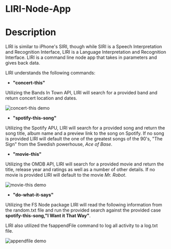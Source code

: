 # LIRI-Node-App

# Description

LIRI is similar to iPhone's SIRI, though while SIRI is a Speech Interpretation and Recognition Interface, LIRI is a Language Interpretation and Recognition Interface. LIRI is a command line node app that takes in parameters and gives back data.

LIRI understands the following commands:

- **"concert-this"**<br/>

Utilizing the Bands In Town API, LIRI will search for a provided band and return concert location and dates.

![concert-this demo](http://i68.tinypic.com/vzvjlz.gif)

- **"spotify-this-song"**<br/>

Utilizing the Spotify APU, LIRI will search for a provided song and return the song title, album name and a preview link to the song on Spotify.  If no song is provided LIRI will default the one of the greatest songs of the 90's, "The Sign" from the Swedish powerhouse, *Ace of Base*. 


- **"movie-this"**<br/>

Utilizing the OMDB API, LIRI will search for a provided movie and return the title, release year and ratings as well as a number of other details.  If no movie is provided LIRI will default to the movie *Mr. Robot*.

![movie-this demo](http://i63.tinypic.com/znlxrn.gif)

- **"do-what-it-says"**<br/>

Utilizing the FS Node package LIRI will read the following information from the random.txt file and run the provided search against the provided case **spotify-this-song,"I Want it That Way"**.

LIRI also utilized the fsappendFile command to log all activity to a log.txt file.

![appendfile demo]()
